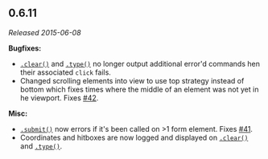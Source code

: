 ## 0.6.11

_Released 2015-06-08_

**Bugfixes:**

- [`.clear()`](/api/commands/clear) and [`.type()`](/api/commands/type) no
  longer output additional error'd commands hen their associated `click` fails.
- Changed scrolling elements into view to use top strategy instead of bottom
  which fixes times where the middle of an element was not yet in he viewport.
  Fixes [#42](https://github.com/cypress-io/cypress/issues/42).

**Misc:**

- [`.submit()`](/api/commands/submit) now errors if it's been called on >1 form
  element. Fixes [#41](https://github.com/cypress-io/cypress/issues/41).
- Coordinates and hitboxes are now logged and displayed on
  [`.clear()`](/api/commands/clear) and [`.type()`](/api/commands/type).
